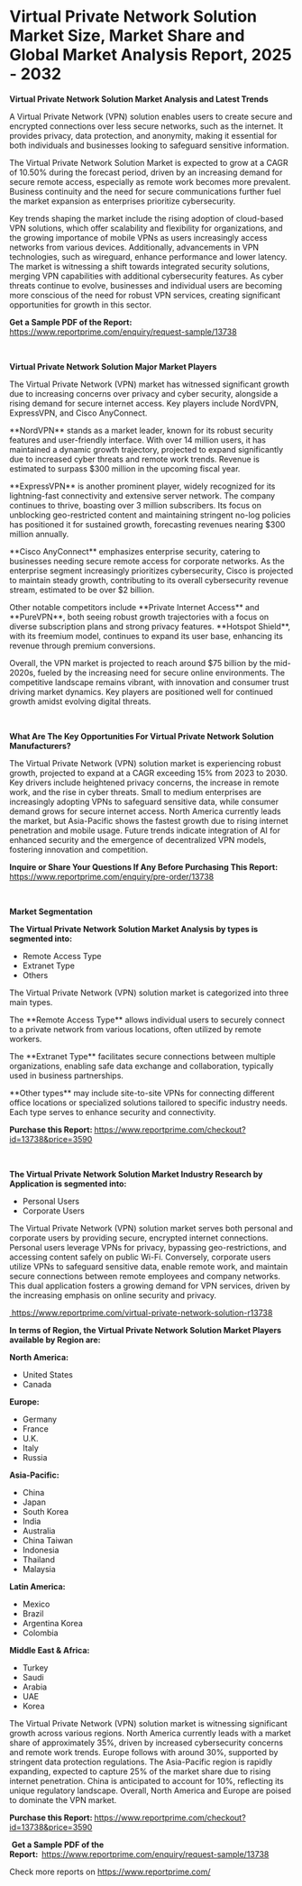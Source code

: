 <p><h1>Virtual Private Network Solution Market Size, Market Share and Global Market Analysis Report, 2025 - 2032</h1></p><p><strong>Virtual Private Network Solution Market Analysis and Latest Trends</strong></p>
<p><p>A Virtual Private Network (VPN) solution enables users to create secure and encrypted connections over less secure networks, such as the internet. It provides privacy, data protection, and anonymity, making it essential for both individuals and businesses looking to safeguard sensitive information. </p><p>The Virtual Private Network Solution Market is expected to grow at a CAGR of 10.50% during the forecast period, driven by an increasing demand for secure remote access, especially as remote work becomes more prevalent. Business continuity and the need for secure communications further fuel the market expansion as enterprises prioritize cybersecurity. </p><p>Key trends shaping the market include the rising adoption of cloud-based VPN solutions, which offer scalability and flexibility for organizations, and the growing importance of mobile VPNs as users increasingly access networks from various devices. Additionally, advancements in VPN technologies, such as wireguard, enhance performance and lower latency. The market is witnessing a shift towards integrated security solutions, merging VPN capabilities with additional cybersecurity features. As cyber threats continue to evolve, businesses and individual users are becoming more conscious of the need for robust VPN services, creating significant opportunities for growth in this sector.</p></p>
<p><strong>Get a Sample PDF of the Report:&nbsp;</strong> <a href="https://www.reportprime.com/enquiry/request-sample/13738?utm_campaign=2932&utm_medium=2&utm_source=Github&utm_content=ia&utm_term=20032025&utm_id=virtual-private-network-solution">https://www.reportprime.com/enquiry/request-sample/13738</a></p>
<p>&nbsp;</p>
<p><strong>Virtual Private Network Solution Major Market Players</strong></p>
<p><p>The Virtual Private Network (VPN) market has witnessed significant growth due to increasing concerns over privacy and cyber security, alongside a rising demand for secure internet access. Key players include NordVPN, ExpressVPN, and Cisco AnyConnect.</p><p>**NordVPN** stands as a market leader, known for its robust security features and user-friendly interface. With over 14 million users, it has maintained a dynamic growth trajectory, projected to expand significantly due to increased cyber threats and remote work trends. Revenue is estimated to surpass $300 million in the upcoming fiscal year.</p><p>**ExpressVPN** is another prominent player, widely recognized for its lightning-fast connectivity and extensive server network. The company continues to thrive, boasting over 3 million subscribers. Its focus on unblocking geo-restricted content and maintaining stringent no-log policies has positioned it for sustained growth, forecasting revenues nearing $300 million annually.</p><p>**Cisco AnyConnect** emphasizes enterprise security, catering to businesses needing secure remote access for corporate networks. As the enterprise segment increasingly prioritizes cybersecurity, Cisco is projected to maintain steady growth, contributing to its overall cybersecurity revenue stream, estimated to be over $2 billion.</p><p>Other notable competitors include **Private Internet Access** and **PureVPN**, both seeing robust growth trajectories with a focus on diverse subscription plans and strong privacy features. **Hotspot Shield**, with its freemium model, continues to expand its user base, enhancing its revenue through premium conversions.</p><p>Overall, the VPN market is projected to reach around $75 billion by the mid-2020s, fueled by the increasing need for secure online environments. The competitive landscape remains vibrant, with innovation and consumer trust driving market dynamics. Key players are positioned well for continued growth amidst evolving digital threats.</p></p>
<p>&nbsp;</p>
<p><strong>What Are The Key Opportunities For Virtual Private Network Solution Manufacturers?</strong></p>
<p><p>The Virtual Private Network (VPN) solution market is experiencing robust growth, projected to expand at a CAGR exceeding 15% from 2023 to 2030. Key drivers include heightened privacy concerns, the increase in remote work, and the rise in cyber threats. Small to medium enterprises are increasingly adopting VPNs to safeguard sensitive data, while consumer demand grows for secure internet access. North America currently leads the market, but Asia-Pacific shows the fastest growth due to rising internet penetration and mobile usage. Future trends indicate integration of AI for enhanced security and the emergence of decentralized VPN models, fostering innovation and competition.</p></p>
<p><strong>Inquire or Share Your Questions If Any Before Purchasing This Report:</strong> <a href="https://www.reportprime.com/enquiry/pre-order/13738?utm_campaign=2932&utm_medium=2&utm_source=Github&utm_content=ia&utm_term=20032025&utm_id=virtual-private-network-solution">https://www.reportprime.com/enquiry/pre-order/13738</a></p>
<p>&nbsp;</p>
<p><strong>Market Segmentation</strong></p>
<p><strong>The Virtual Private Network Solution Market Analysis by types is segmented into:</strong></p>
<p><ul><li>Remote Access Type</li><li>Extranet Type</li><li>Others</li></ul></p>
<p><p>The Virtual Private Network (VPN) solution market is categorized into three main types. </p><p>The **Remote Access Type** allows individual users to securely connect to a private network from various locations, often utilized by remote workers. </p><p>The **Extranet Type** facilitates secure connections between multiple organizations, enabling safe data exchange and collaboration, typically used in business partnerships. </p><p>**Other types** may include site-to-site VPNs for connecting different office locations or specialized solutions tailored to specific industry needs. Each type serves to enhance security and connectivity.</p></p>
<p><strong>Purchase this Report:&nbsp;</strong><a href="https://www.reportprime.com/checkout?id=13738&price=3590&utm_campaign=2932&utm_medium=2&utm_source=Github&utm_content=ia&utm_term=20032025&utm_id=virtual-private-network-solution">https://www.reportprime.com/checkout?id=13738&price=3590</a></p>
<p>&nbsp;</p>
<p><strong>The Virtual Private Network Solution Market Industry Research by Application is segmented into:</strong></p>
<p><ul><li>Personal Users</li><li>Corporate Users</li></ul></p>
<p><p>The Virtual Private Network (VPN) solution market serves both personal and corporate users by providing secure, encrypted internet connections. Personal users leverage VPNs for privacy, bypassing geo-restrictions, and accessing content safely on public Wi-Fi. Conversely, corporate users utilize VPNs to safeguard sensitive data, enable remote work, and maintain secure connections between remote employees and company networks. This dual application fosters a growing demand for VPN services, driven by the increasing emphasis on online security and privacy.</p></p>
<p><a href="https://www.reportprime.com/virtual-private-network-solution-r13738?utm_campaign=2932&utm_medium=2&utm_source=Github&utm_content=ia&utm_term=20032025&utm_id=virtual-private-network-solution">&nbsp;https://www.reportprime.com/virtual-private-network-solution-r13738</a></p>
<p><strong>In terms of Region, the Virtual Private Network Solution Market Players available by Region are:</strong></p>
<p>
    <p> <strong> North America: </strong>
        <ul>
            <li>United States</li>
            <li>Canada</li>
        </ul>
        </p> 
    <p> <strong> Europe: </strong>
        <ul>
            <li>Germany</li>
            <li>France</li>
            <li>U.K.</li>
            <li>Italy</li>
            <li>Russia</li>
        </ul>
        </p> 
    <p> <strong> Asia-Pacific: </strong>
        <ul>
            <li>China</li>
            <li>Japan</li>
            <li>South Korea</li>
            <li>India</li>
            <li>Australia</li>
            <li>China Taiwan</li>
            <li>Indonesia</li>
            <li>Thailand</li>
            <li>Malaysia</li>
        </ul>
        </p> 
    <p> <strong> Latin America: </strong>
        <ul>
            <li>Mexico</li>
            <li>Brazil</li>
            <li>Argentina Korea</li>
            <li>Colombia</li>
        </ul>
        </p> 
    <p> <strong> Middle East & Africa: </strong>
        <ul>
            <li>Turkey</li>
            <li>Saudi</li>
            <li>Arabia</li>
            <li>UAE</li>
            <li>Korea</li>
        </ul>
    </p>
    </p>
<p><p>The Virtual Private Network (VPN) solution market is witnessing significant growth across various regions. North America currently leads with a market share of approximately 35%, driven by increased cybersecurity concerns and remote work trends. Europe follows with around 30%, supported by stringent data protection regulations. The Asia-Pacific region is rapidly expanding, expected to capture 25% of the market share due to rising internet penetration. China is anticipated to account for 10%, reflecting its unique regulatory landscape. Overall, North America and Europe are poised to dominate the VPN market.</p></p>
<p><strong>Purchase this Report: </strong><a href="https://www.reportprime.com/checkout?id=13738&price=3590&utm_campaign=2932&utm_medium=2&utm_source=Github&utm_content=ia&utm_term=20032025&utm_id=virtual-private-network-solution">https://www.reportprime.com/checkout?id=13738&price=3590</a></p>
<p>&nbsp;<strong>Get a Sample PDF of the Report:&nbsp;&nbsp;</strong><a href="https://www.reportprime.com/enquiry/request-sample/13738?utm_campaign=2932&utm_medium=2&utm_source=Github&utm_content=ia&utm_term=20032025&utm_id=virtual-private-network-solution">https://www.reportprime.com/enquiry/request-sample/13738</a></p>
<p><strong></strong></p>
<p>Check more reports on <a href="https://www.reportprime.com/?utm_campaign=2932&utm_medium=2&utm_source=Github&utm_content=ia&utm_term=20032025&utm_id=virtual-private-network-solution">https://www.reportprime.com/</a></p>